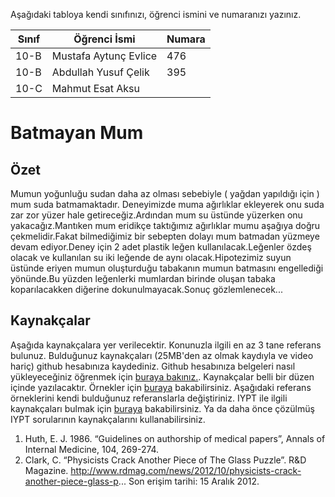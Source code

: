 

Aşağıdaki tabloya kendi sınıfınızı, öğrenci ismini ve numaranızı yazınız. 

Sınıf  | Öğrenci İsmi          | Numara
-------|-----------------------|--------
10-B   | Mustafa Aytunç Evlice | 476
10-B   | Abdullah Yusuf Çelik  | 395
10-C   | Mahmut Esat Aksu      |   
#  Batmayan Mum
## Özet
Mumun yoğunluğu sudan daha az olması sebebiyle ( yağdan yapıldığı için ) mum suda batmamaktadır. Deneyimizde muma ağırlıklar ekleyerek onu suda zar zor yüzer hale getireceğiz.Ardından mum su üstünde yüzerken onu yakacağız.Mantıken mum eridikçe taktığımız ağırlıklar mumu aşağıya doğru çekmelidir.Fakat bilmediğimiz bir sebepten dolayı mum batmadan yüzmeye devam ediyor.Deney için 2 adet plastik leğen kullanılacak.Leğenler özdeş olacak ve kullanılan su iki leğende de aynı olacak.Hipotezimiz suyun üstünde eriyen mumun oluşturduğu tabakanın mumun batmasını engellediği yönünde.Bu yüzden leğenlerki mumlardan birinde oluşan tabaka koparılacakken diğerine dokunulmayacak.Sonuç gözlemlenecek...

## Kaynakçalar  
Aşağıda kaynakçalara yer verilecektir. Konunuzla ilgili en az 3 tane referans bulunuz. Bulduğunuz  kaynakçaları (25MB'den az olmak kaydıyla ve video hariç) github hesabınıza kaydediniz. Github hesabınıza belgeleri nasıl yükleyeceğiniz öğrenmek için [buraya bakınız.](https://help.github.com/articles/adding-a-file-to-a-repository/). Kaynakçalar belli bir düzen içinde yazılacaktır. Örnekler için [buraya](http://www.tubitak.gov.tr/tr/duyuru/bibliyografik-verilerin-duzenlenmesi) bakabilirsiniz. Aşağıdaki referans örneklerini kendi bulduğunuz referanslarla değiştiriniz. IYPT ile ilgili kaynakçaları bulmak için [buraya](http://kit.ilyam.org/) bakabilirsiniz. Ya da daha önce çözülmüş IYPT sorularının kaynakçalarını kullanabilirsiniz. 

 1. Huth, E. J. 1986. “Guidelines on authorship of medical papers”, Annals of Internal Medicine, 104, 269-274.
 2. Clark, C. “Physicists Crack Another Piece of The Glass Puzzle”. R&D Magazine.
http://www.rdmag.com/news/2012/10/physicists-crack-another-piece-glass-p...
Son erişim tarihi: 15 Aralık 2012.

